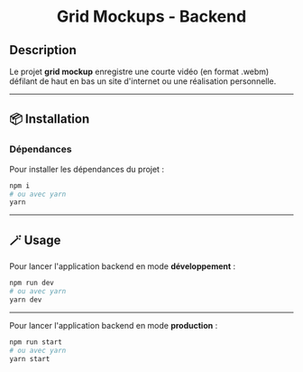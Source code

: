 <div align="center">
    <h1>Grid Mockups - Backend</h1>
</div>

## **Description**

Le projet **grid mockup** enregistre une courte vidéo (en format .webm) défilant de haut en bas un site d'internet ou une réalisation personnelle. 

---

## 📦 **Installation**

### **Dépendances**

Pour installer les dépendances du projet :

```bash
npm i
# ou avec yarn
yarn
```

---

## 🪄 **Usage**

Pour lancer l'application backend en mode **développement** :

```bash
npm run dev
# ou avec yarn
yarn dev
```

---

Pour lancer l'application backend en mode **production** :

```bash
npm run start
# ou avec yarn
yarn start
```
